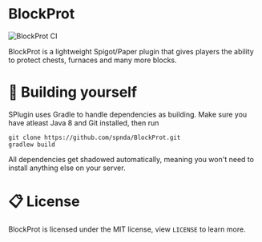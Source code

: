# BlockProt

![BlockProt CI](https://github.com/spnda/BlockProt/workflows/CI/badge.svg?branch=master&event=push)

BlockProt is a lightweight Spigot/Paper plugin that gives players the ability to protect chests, furnaces and many more blocks.

# 🔨️ Building yourself

SPlugin uses Gradle to handle dependencies as building.
Make sure you have atleast Java 8 and Git installed, then run
```batch
git clone https://github.com/spnda/BlockProt.git
gradlew build
```
All dependencies get shadowed automatically, meaning you won't need to install anything else on your server.

# 📋 License

BlockProt is licensed under the MIT license, view `LICENSE` to learn more.
